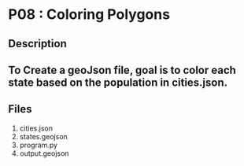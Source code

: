 # P08 : Coloring Polygons

## Description 
## To Create a geoJson file, goal is to color each state based on the population in cities.json.

## Files

1. cities.json
2. states.geojson
3. program.py
4. output.geojson
